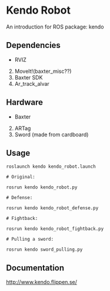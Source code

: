 # Kendo Robot
An introduction for ROS package: kendo

## Dependencies

* RVIZ
2. MoveIt!(baxter_misc??)
3. Baxter SDK
4. Ar_track_alvar

## Hardware

* Baxter
2. ARTag
3. Sword (made from cardboard)

## Usage
```
roslaunch kendo kendo_robot.launch 

# Original:

rosrun kendo kendo_robot.py

# Defense:

rosrun kendo kendo_robot_defense.py

# Fightback:

rosrun kendo kendo_robot_fightback.py

# Pulling a sword:

rosrun kendo sword_pulling.py
```

## Documentation

http://www.kendo.flippen.se/

